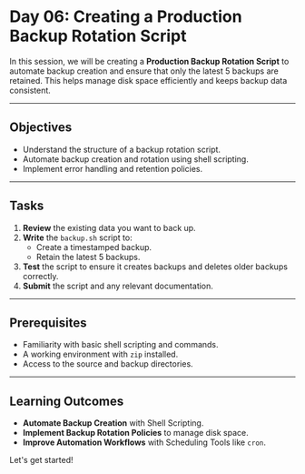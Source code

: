 
# Day 06: Creating a Production Backup Rotation Script

In this session, we will be creating a **Production Backup Rotation Script** to automate backup creation and ensure that only the latest 5 backups are retained. This helps manage disk space efficiently and keeps backup data consistent.

---

## Objectives

- Understand the structure of a backup rotation script.
- Automate backup creation and rotation using shell scripting.
- Implement error handling and retention policies.

---

## Tasks

1. **Review** the existing data you want to back up.
2. **Write** the `backup.sh` script to:
   - Create a timestamped backup.
   - Retain the latest 5 backups.
3. **Test** the script to ensure it creates backups and deletes older backups correctly.
4. **Submit** the script and any relevant documentation.

---

## Prerequisites

- Familiarity with basic shell scripting and commands.
- A working environment with `zip` installed.
- Access to the source and backup directories.

---

## Learning Outcomes

- **Automate Backup Creation** with Shell Scripting.
- **Implement Backup Rotation Policies** to manage disk space.
- **Improve Automation Workflows** with Scheduling Tools like `cron`.

Let's get started!
